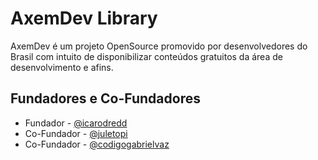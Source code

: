 
# AxemDev Library

AxemDev é um projeto OpenSource promovido por desenvolvedores do Brasil com intuito de disponibilizar conteúdos gratuitos da área de desenvolvimento e afins.


## Fundadores e Co-Fundadores

- Fundador - [@icarodredd](https://www.github.com/icarodredd)
- Co-Fundador - [@juletopi](https://www.github.com/juletopi)
- Co-Fundador - [@codigogabrielvaz](https://www.github.com/codigogabrielvaz)
